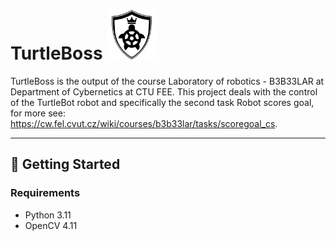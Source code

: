 # TurtleBoss <img alt="TurtleBoss Logo" src="img/TurtleBoss_logo.png" width="80">


TurtleBoss is the output of the course Laboratory of robotics - B3B33LAR at Department of Cybernetics at CTU FEE.
This project deals with the control of the TurtleBot robot and specifically the second task Robot scores goal, for more see: https://cw.fel.cvut.cz/wiki/courses/b3b33lar/tasks/scoregoal_cs.

---

## 🚀 Getting Started


### Requirements

- Python 3.11
- OpenCV 4.11
